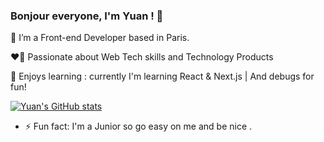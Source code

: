 ### Bonjour everyone, I'm Yuan ! 👋

🌱 I’m a Front-end Developer based in Paris.
 
❤️‍🔥 Passionate about Web Tech skills and Technology Products
   
👾 Enjoys learning : currently I'm learning React & Next.js | And debugs for fun!


[![Yuan's GitHub stats](https://github-readme-stats.vercel.app/api?username=yuanliuddd&show_icons=true&theme=flag-india)](https://github.com/yuanliuddd/github-readme-stats)

- ⚡ Fun fact: I'm a Junior so go easy on me and be nice . 

